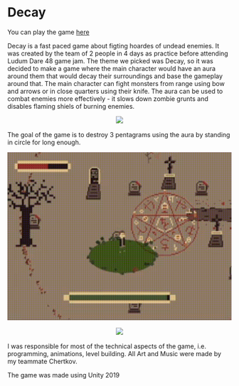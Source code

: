 # Decay

You can play the game [here](https://3079.itch.io/decay-3)

Decay is a fast paced game about figting hoardes of undead enemies. It was created by the team of 2 people in 4 days as practice before attending Ludum Dare 48 game jam. The theme we picked was Decay, so it was decided to make a game where the main character would have an aura around them that would decay their surroundings and base the gameplay around that. The main character can fight monsters from range using bow and arrows or in close quarters using their knife. The aura can be used to combat enemies more effectively - it slows down zombie grunts and disables flaming shiels of burning enemies.

<p align="center">
  <img src="https://github.com/3079/Decay/blob/main/decay2.gif?raw=true"/>
</p>

The goal of the game is to destroy 3 pentagrams using the aura by standing in circle for long enough.

<p align="center">
  <img src="https://github.com/3079/Decay/blob/main/decay3.gif?raw=true"/>
</p>

<p align="center">
  <img src="https://github.com/3079/Decay/blob/main/decay1.gif?raw=true"/>
</p>

I was responsible for most of the technical aspects of the game, i.e. programming, animations, level building.
All Art and Music were made by my teammate Chertkov.

The game was made using Unity 2019
